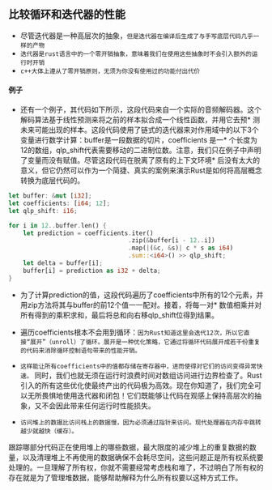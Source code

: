 ## 比较循环和迭代器的性能
* 尽管迭代器是一种高层次的抽象，`但是迭代器在编译后生成了与手写底层代码几乎一样的产物`
* `迭代器是rust语言中的一个零开销抽象，意味着我们在使用这些抽象时不会引入额外的运行时开销`
* `c++大体上遵从了零开销原则，无须为你没有使用过的功能付出代价`

#### 例子
* 还有一个例子，其代码如下所示，这段代码来自一个实际的音频解码器。这个解码算法基于线性预测来将之前的样本拟合成一个线性函数，并用它去预* 测未来可能出现的样本。这段代码使用了链式的迭代器来对作用域中的以下3个变量进行数学计算：buffer是一段数据的切片，coefficients 是一* 个长度为12的数组，qlp_shift代表需要移动的二进制位数。注意，我们只在例子中声明了变量而没有赋值。尽管这段代码在脱离了原有的上下文环境* 后没有太大的意义，但它仍然可以作为一个简捷、真实的案例来演示Rust是如何将高层概念转换为底层代码的。
```rust
let buffer: &mut [i32];
let coefficients: [i64; 12];
let qlp_shift: i16;

for i in 12..buffer.len() {
    let prediction = coefficients.iter()
                                 .zip(&buffer[i - 12..i])
                                 .map(|(&c, &s)| c * s as i64)
                                 .sum::<i64>() >> qlp_shift;
    let delta = buffer[i];
    buffer[i] = prediction as i32 + delta;
}
```
* 为了计算prediction的值，这段代码遍历了coefficients中所有的12个元素，并用zip方法将其与buffer的前12个值一一配对。接着，将每一对* 数值相乘并对所有得到的乘积求和，最后将总和向右移qlp_shift位得到结果。

* 遍历coefficients根本不会用到循环：`因为Rust知道这里会迭代12次，所以它直接“展开”（unroll）了循环。展开是一种优化策略，它通过将循环代码展开成若干份重复的代码来消除循环控制语句带来的性能开销。`

* `这样能让所有coefficients中的值都存储在寄存器中，进而使得对它们的访问变得异常快速。`
同时，我们也就无须在运行时浪费时间对数组访问进行边界检查了。Rust引入的所有这些优化使最终产出的代码极为高效。现在你知道了，我们完全可以无所畏惧地使用迭代器和闭包！它们既能够让代码在观感上保持高层次的抽象，又不会因此带来任何运行时性能损失。


* `访问堆上的数据比访问栈上的数据慢，因为必须通过指针来访问。现代处理器在内存中跳转越少就越快（缓存）。`

跟踪哪部分代码正在使用堆上的哪些数据，最大限度的减少堆上的重复数据的数量，以及清理堆上不再使用的数据确保不会耗尽空间，这些问题正是所有权系统要处理的。一旦理解了所有权，你就不需要经常考虑栈和堆了，不过明白了所有权的存在就是为了管理堆数据，能够帮助解释为什么所有权要以这种方式工作。
















